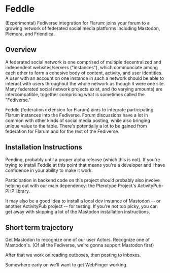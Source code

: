# Feddle

(Experimental) Fediverse integration for Flarum: joins your forum to a growing network of federated social media platforms including Mastodon, Plemora, and Friendica.

## Overview

A federated social network is one comprised of multiple decentralized and independent websites/servers ("instances"), which communciate among each other to form a cohesive body of content, activity, and user identities. A user with an account on one instance in such a network should be able to interact with users throughout the whole network as though it were one site. Many federated social network projects exist, and (to varying amounts) are intercompatible, together comprising what is sometimes called the "Fediverse."

Feddle (federation extension for Flarum) aims to integrate participating Flarum instances into the Fediverse. Forum discussions have a lot in common with other kinds of social media posting, while also bringing unique value to the table. There's potentially a lot to be gained from federation for Flarum and for the rest of the Fediverse.

## Installation Instructions

Pending, probably until a proper alpha release (which this is not). If you're trying to install Feddle at this point that means you're a developer and I have confidence in your ability to make it work.

Participation in backend code on this project should probably also involve helping out with our main dependency: the Pterotype Project's ActivityPub-PHP library.

It may also be a good idea to install a local dev instance of Mastodon -- or another ActivityPub project -- for testing. If you're not too picky, you can get away with skipping a lot of the Mastodon installation instructions.

## Short term trajectory

Get Mastodon to recognize one of our user Actors. Recognize one of Mastodon's. (Of all the Fediverse, we're gonna support Mastodon first)

After that we work on reading outboxes, then posting to inboxes.

Somewhere early on we'll want to get WebFinger working.